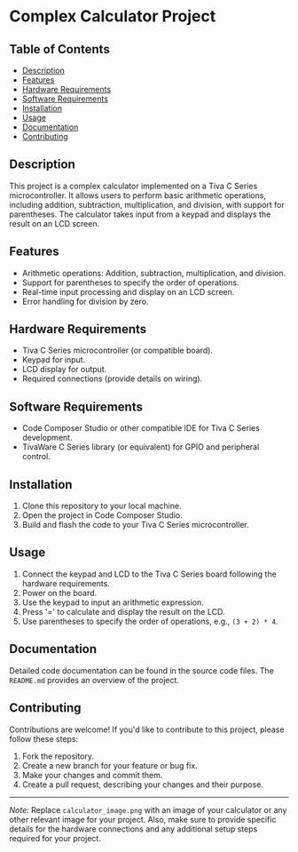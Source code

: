 # Complex Calculator Project



## Table of Contents
- [Description](#description)
- [Features](#features)
- [Hardware Requirements](#hardware-requirements)
- [Software Requirements](#software-requirements)
- [Installation](#installation)
- [Usage](#usage)
- [Documentation](#documentation)
- [Contributing](#contributing)

## Description
This project is a complex calculator implemented on a Tiva C Series microcontroller. It allows users to perform basic arithmetic operations, including addition, subtraction, multiplication, and division, with support for parentheses. The calculator takes input from a keypad and displays the result on an LCD screen.

## Features
- Arithmetic operations: Addition, subtraction, multiplication, and division.
- Support for parentheses to specify the order of operations.
- Real-time input processing and display on an LCD screen.
- Error handling for division by zero.

## Hardware Requirements
- Tiva C Series microcontroller (or compatible board).
- Keypad for input.
- LCD display for output.
- Required connections (provide details on wiring).

## Software Requirements
- Code Composer Studio or other compatible IDE for Tiva C Series development.
- TivaWare C Series library (or equivalent) for GPIO and peripheral control.

## Installation
1. Clone this repository to your local machine.
2. Open the project in Code Composer Studio.
3. Build and flash the code to your Tiva C Series microcontroller.

## Usage
1. Connect the keypad and LCD to the Tiva C Series board following the hardware requirements.
2. Power on the board.
3. Use the keypad to input an arithmetic expression.
4. Press '=' to calculate and display the result on the LCD.
5. Use parentheses to specify the order of operations, e.g., `(3 + 2) * 4`.

## Documentation
Detailed code documentation can be found in the source code files. The `README.md` provides an overview of the project.

## Contributing
Contributions are welcome! If you'd like to contribute to this project, please follow these steps:
1. Fork the repository.
2. Create a new branch for your feature or bug fix.
3. Make your changes and commit them.
4. Create a pull request, describing your changes and their purpose.

---

*Note:* Replace `calculator_image.png` with an image of your calculator or any other relevant image for your project. Also, make sure to provide specific details for the hardware connections and any additional setup steps required for your project.
